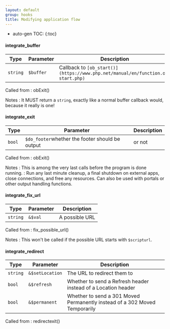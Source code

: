 ```yaml
---
layout: default
group: hooks
title: Modifying application flow
---
```

* auto-gen TOC:
{:toc}
#### integrate_buffer

Type|Parameter|Description
---|---|---
`string`|`$buffer`|Callback to `[ob_start()](https://www.php.net/manual/en/function.ob-start.php)`

Called from
: obExit()

Notes
: It MUST return a `string`, exactly like a normal buffer callback would, because it really is one!

#### integrate_exit

Type|Parameter|Description
---|---|---
`bool`|`$do_footer`whether the footer should be output| or not

Called from
: obExit()

Notes
: This is among the very last calls before the program is done running.
: Run any last minute cleanup, a final shutdown on external apps, close connections, and free any resources. Can also be used with portals or other output handling functions.

#### integrate_fix_url

Type|Parameter|Description
---|---|---
`string`|`&$val`|A possible URL

Called from
: fix_possible_url()

Notes
: This won't be called if the possible URL starts with `$scripturl`.

#### integrate_redirect

Type|Parameter|Description
---|---|---
`string`|`&$setLocation`|The URL to redirect them to
`bool`|`&$refresh`|Whether to send a Refresh header instead of a Location header
`bool`|`&$permanent`|Whether to send a 301 Moved Permanently instead of a 302 Moved Temporarily

Called from
: redirectexit()

